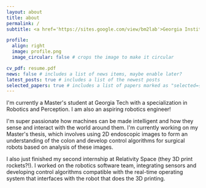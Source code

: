 ```yaml
---
layout: about
title: about
permalink: /
subtitle: <a href='https://sites.google.com/view/bm2lab'>Georgia Institute of Technology - Biomedical Mechatronics Lab</a>.

profile:
  align: right
  image: profile.png
  image_circular: false # crops the image to make it circular

cv_pdf: resume.pdf
news: false # includes a list of news items, maybe enable later?
latest_posts: true # includes a list of the newest posts
selected_papers: true # includes a list of papers marked as "selected={true}"
---
```


I'm currently a Master's student at Georgia Tech with a specialization in Robotics and Perception. I am also an aspiring robotics engineer!

I'm super passionate how machines can be made intelligent and how they sense and interact with the world around them. I'm currently working on my Master's thesis, which involves using 2D endoscopic images to form an understanding of the colon and develop control algorithms for surgical robots based on analysis of these images.

I also just finished my second internship at Relativity Space (they 3D print rockets?!). I worked on the robotics software team, integrating sensors and developing control algorithms compatible with the real-time operating system that interfaces with the robot that does the 3D printing.
